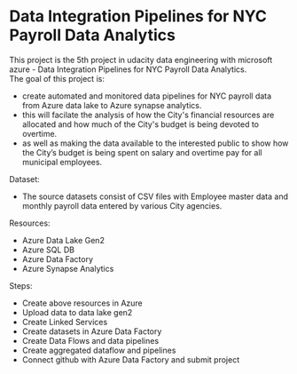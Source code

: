 # Data Integration Pipelines for NYC Payroll Data Analytics
This project is the 5th project in udacity data engineering with microsoft azure - Data Integration Pipelines for NYC Payroll Data Analytics. <br>
The goal of this project is: <br>
- create automated and monitored data pipelines for NYC payroll data from Azure data lake to Azure synapse analytics.
- this will facilate the analysis of how the City's financial resources are allocated and how much of the City's budget is being devoted to overtime.
- as well as making the data available to the interested public to show how the City’s budget is being spent on salary and overtime pay for all municipal employees.

Dataset: <br>
- The source datasets consist of CSV files with Employee master data and monthly payroll data entered by various City agencies.

Resources: <br>
- Azure Data Lake Gen2
- Azure SQL DB
- Azure Data Factory
- Azure Synapse Analytics

Steps: <br>
- Create above resources in Azure
- Upload data to data lake gen2
- Create Linked Services
- Create datasets in Azure Data Factory
- Create Data Flows and data pipelines
- Create aggregated dataflow and pipelines
- Connect github with Azure Data Factory and submit project
